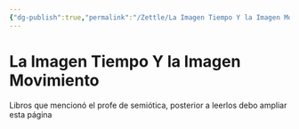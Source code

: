```yaml
---
{"dg-publish":true,"permalink":"/Zettle/La Imagen Tiempo Y la Imagen Movimiento/","title":"La Imagen Tiempo Y la Imagen Movimiento","tags":["Referencia,"],"created":"2023-04-26T10:12:06.580-05:00","updated":"2023-08-26T20:27:28.234-05:00"}
---
```



# La Imagen Tiempo Y la Imagen Movimiento

Libros que mencionó el profe de semiótica, posterior a leerlos debo ampliar esta página
